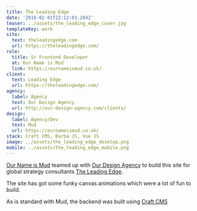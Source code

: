 ```yaml
---
title: The Leading Edge
date: '2018-02-01T22:12:03.284Z'
teaser: ../assets/the_leading_edge_cover.jpg
templateKey: work
site:
  text: theleadingedge.com
  url: https://theleadingedge.com/
role:
  title: Sr Frontend Developer
  at: Our Name is Mud
  link: https://ournameismud.co.uk/
client:
  text: Leading Edge
  url: https://theleadingedge.com/
agency:
  label: Agency
  text: Our Design Agency
  url: http://our-design-agency.com/clients/
design:
  label: Agency/Dev
  text: Mud
  url: https://ournameismud.co.uk/
stack: Craft CMS, Barba JS, Vue JS
image: ../assets/the_leading_edge_desktop.png
mobile: ../assets/the_leading_edge_mobile.png
---
```


<a href="https://ournameismud.co.uk/">Our Name is Mud</a> teamed up with <a href="http://our-design-agency.com/clients/">Our Design Agency</a> to build this site for global strategy consultants <a href="https://theleadingedge.com/">The Leading Edge</a>.

The site has got some funky canvas animations which were a lot of fun to build.

As is standard with Mud, the backend was built using <a href="https://craftcms.com">Craft CMS</a>
